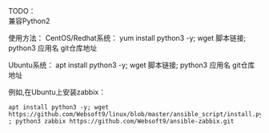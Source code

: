 TODO：  
兼容Python2

使用方法：
CentOS/Redhat系统：
yum install python3 -y; wget 脚本链接; python3 应用名 git仓库地址

Ubuntu系统：
apt install python3 -y; wget 脚本链接; python3 应用名 git仓库地址

例如,在Ubuntu上安装zabbix：
~~~
apt install python3 -y; wget https://github.com/Websoft9/linux/blob/master/ansible_script/install.py ; python3 zabbix https://github.com/Websoft9/ansible-zabbix.git
~~~